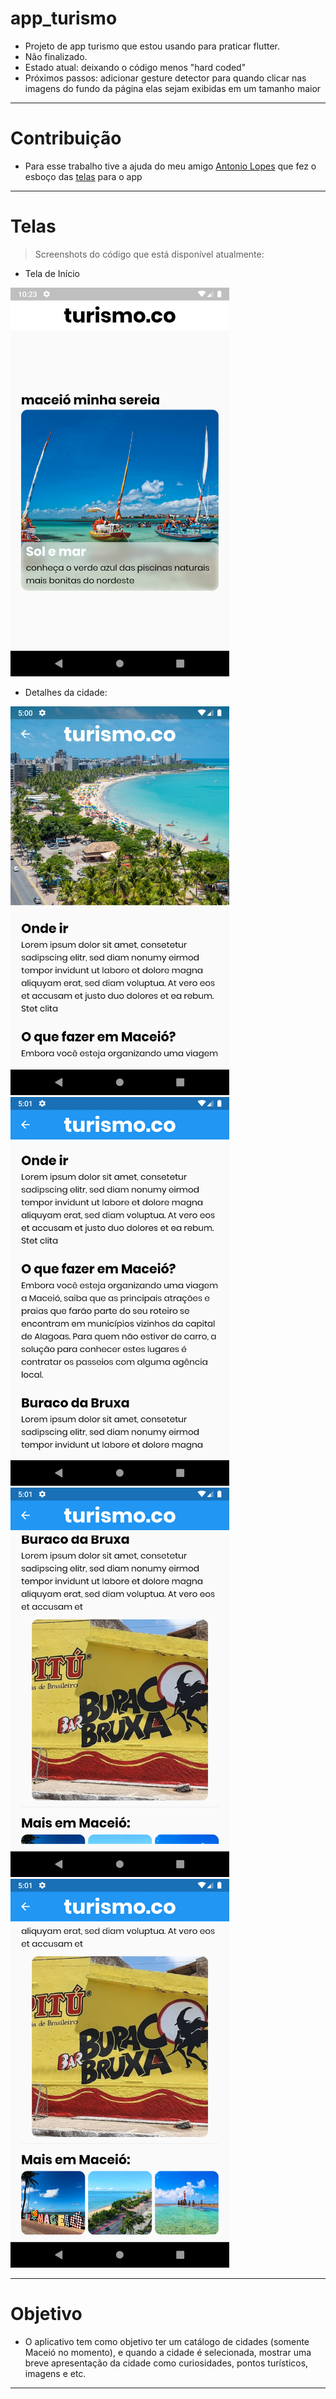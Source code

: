 # app_turismo

* Projeto de app turismo que estou usando para praticar flutter. 
* Não finalizado.
* Estado atual: deixando o código menos "hard coded"
* Próximos passos: adicionar gesture detector para quando clicar nas imagens do fundo da página elas sejam exibidas em um tamanho maior

---

# Contribuição
* Para esse trabalho tive a ajuda do meu amigo [Antonio Lopes](https://www.instagram.com/tomlrf/) que fez o esboço das [telas](https://xd.adobe.com/view/4eac6f81-1311-456f-745f-f0a5ce3a4fc5-389d/) para o app

---

# Telas
> Screenshots do código que está disponível atualmente:
 * Tela de Início
<p float="left">
  <img src="https://github.com/fonsecguilherme/app_turismo/blob/master/assets/screenshots/Screenshot1.png" width="350" />
</p>

 * Detalhes da cidade:
<p float="left">
  <img src="https://github.com/fonsecguilherme/app_turismo/blob/master/assets/screenshots/Screenshot2.png" width="350" />
  <img src="https://github.com/fonsecguilherme/app_turismo/blob/master/assets/screenshots/Screenshot3.png" width="350" />
  <img src="https://github.com/fonsecguilherme/app_turismo/blob/master/assets/screenshots/Screenshot4.png" width="350" />
  <img src="https://github.com/fonsecguilherme/app_turismo/blob/master/assets/screenshots/Screenshot5.png" width="350" />
</p>


---

# Objetivo
* O aplicativo tem como objetivo ter um catálogo de cidades (somente Maceió no momento), e quando a cidade é selecionada, mostrar uma breve apresentação da cidade como curiosidades, pontos turísticos, imagens e etc.

---


